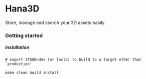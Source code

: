 # Hana3D

Store, manage and search your 3D assets easily.

### Getting started

##### Installation


```
# export STAGE=dev (or locla) to build to a target other than `production`

make clean build install
```
